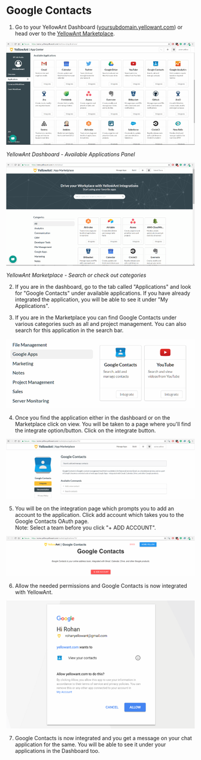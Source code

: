 # Google Contacts

1. Go to your YellowAnt Dashboard \([yoursubdomain.yellowant.com](https://github.com/yellowanthq/yellowant-help-center/tree/bdad19066023aa6a8b667a1d6f05b72945b49759/yoursubdomain.yellowant.com)\) or head over to the [YellowAnt Marketplace](https://www.yellowant.com/marketplace). 

![](../../.gitbook/assets/image%20%28223%29.png)

_YellowAnt Dashboard - Available Applications Panel_

![](../../.gitbook/assets/image%20%28141%29.png)

_YellowAnt Marketplace - Search or check out categories_

2. If you are in the dashboard, go to the tab called "Applications" and look for "Google Contacts" under available applications. If you have already integrated the application, you will be able to see it under "My Applications".

3. If you are in the Marketplace you can find Google Contacts under various categories such as all and project management. You can also search for this application in the search bar.  


![](../../.gitbook/assets/image%20%28225%29.png)

4. Once you find the application either in the dashboard or on the Marketplace click on view. You will be taken to a page where you'll find the integrate option/button. Click on the integrate button.  


![](../../.gitbook/assets/image%20%28122%29.png)

5. You will be on the integration page which prompts you to add an account to the application. Click add account which takes you to the Google Contacts OAuth page.  
Note: Select a team before you click "+ ADD ACCOUNT".  


![](../../.gitbook/assets/image%20%2877%29.png)

6. Allow the needed permissions and Google Contacts is now integrated with YellowAnt.  


![](../../.gitbook/assets/image%20%28146%29.png)

7. Google Contacts is now integrated and you get a message on your chat application for the same. You will be able to see it under your applications in the Dashboard too.

